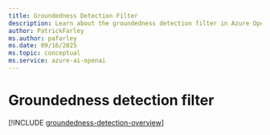 ```yaml
---
title: Groundedness Detection Filter  
description: Learn about the groundedness detection filter in Azure OpenAI in Azure AI Foundry Models.  
author: PatrickFarley  
ms.author: pafarley  
ms.date: 09/16/2025
ms.topic: conceptual  
ms.service: azure-ai-openai  
---
```


# Groundedness detection filter

[!INCLUDE [groundedness-detection-overview](../../../ai-services/content-safety/includes/groundedness-detection-overview.md)]